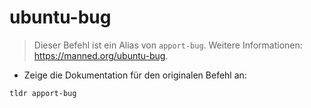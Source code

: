 # ubuntu-bug

> Dieser Befehl ist ein Alias von `apport-bug`.
> Weitere Informationen: <https://manned.org/ubuntu-bug>.

- Zeige die Dokumentation für den originalen Befehl an:

`tldr apport-bug`
